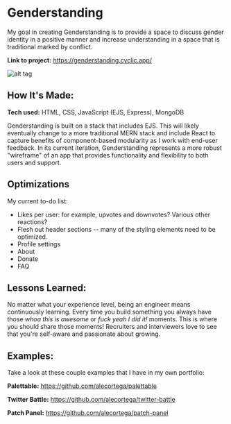 # Genderstanding
My goal in creating Genderstanding is to provide a space to discuss gender identity in a positive manner and increase understanding in a space that is traditional marked by conflict.

**Link to project:** https://genderstanding.cyclic.app/

![alt tag](https://www.jsalaski.com/genderstanding-logo-resize.webp)

## How It's Made:

**Tech used:** HTML, CSS, JavaScript (EJS, Express), MongoDB

Genderstanding is built on a stack that includes EJS. This will likely eventually change to a more traditional MERN stack and include React to capture benefits of component-based modularity as I work with end-user feedback. In its current iteration, Genderstanding represents a more robust "wireframe" of an app that provides functionality and flexibility to both users and support.

## Optimizations

My current to-do list:
- Likes per user: for example, upvotes and downvotes? Various other reactions?
- Flesh out header sections -- many of the styling elements need to be optimized.
-   Profile settings
-   About
-   Donate
-   FAQ

## Lessons Learned:

No matter what your experience level, being an engineer means continuously learning. Every time you build something you always have those *whoa this is awesome* or *fuck yeah I did it!* moments. This is where you should share those moments! Recruiters and interviewers love to see that you're self-aware and passionate about growing.

## Examples:
Take a look at these couple examples that I have in my own portfolio:

**Palettable:** https://github.com/alecortega/palettable

**Twitter Battle:** https://github.com/alecortega/twitter-battle

**Patch Panel:** https://github.com/alecortega/patch-panel
